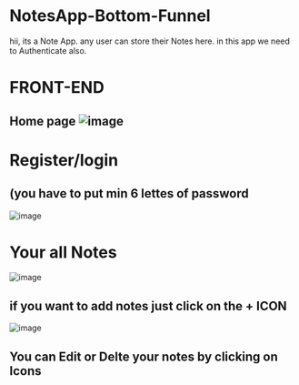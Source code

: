 # NotesApp-Bottom-Funnel
hii,  its a Note App. any user can store their Notes here. in this app we need to Authenticate also.
# FRONT-END
  ## Home page ![image](https://user-images.githubusercontent.com/107467689/227717725-4fd19180-0df5-4eb5-9c38-b23a082d9272.png)
# Register/login
## (you have to put min 6 lettes of password
![image](https://user-images.githubusercontent.com/107467689/227718319-5c51d85a-54d6-44fe-8814-b550b2c0ccb8.png)
# Your all Notes
![image](https://user-images.githubusercontent.com/107467689/227718387-3bb8f0f0-d862-46db-a041-8670eca14e8b.png)
## if you want to add notes just click on the + ICON
![image](https://user-images.githubusercontent.com/107467689/227718425-1cdec9c2-64ca-4eaa-afef-dad88536abcb.png)


## You can Edit or Delte your notes by clicking on Icons
